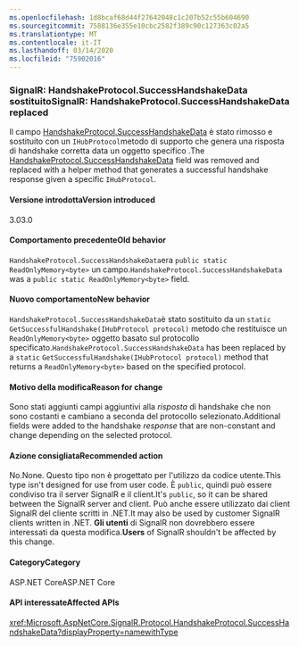 ```yaml
---
ms.openlocfilehash: 1d8bcaf68d44f27642048c1c207b52c55b604690
ms.sourcegitcommit: 7588136e355e10cbc2582f389c90c127363c02a5
ms.translationtype: MT
ms.contentlocale: it-IT
ms.lasthandoff: 03/14/2020
ms.locfileid: "75902016"
---
```

### <a name="signalr-handshakeprotocolsuccesshandshakedata-replaced"></a><span data-ttu-id="24a94-101">SignalR: HandshakeProtocol.SuccessHandshakeData sostituito</span><span class="sxs-lookup"><span data-stu-id="24a94-101">SignalR: HandshakeProtocol.SuccessHandshakeData replaced</span></span>

<span data-ttu-id="24a94-102">Il campo [HandshakeProtocol.SuccessHandshakeData](https://github.com/dotnet/aspnetcore/blob/c5b2bc0df2a0027832bf7d01dfb19ca39cd08ae6/src/SignalR/common/SignalR.Common/src/Protocol/HandshakeProtocol.cs#L27) è stato rimosso e sostituito con un `IHubProtocol`metodo di supporto che genera una risposta di handshake corretta data un oggetto specifico .</span><span class="sxs-lookup"><span data-stu-id="24a94-102">The [HandshakeProtocol.SuccessHandshakeData](https://github.com/dotnet/aspnetcore/blob/c5b2bc0df2a0027832bf7d01dfb19ca39cd08ae6/src/SignalR/common/SignalR.Common/src/Protocol/HandshakeProtocol.cs#L27) field was removed and replaced with a helper method that generates a successful handshake response given a specific `IHubProtocol`.</span></span>

#### <a name="version-introduced"></a><span data-ttu-id="24a94-103">Versione introdotta</span><span class="sxs-lookup"><span data-stu-id="24a94-103">Version introduced</span></span>

<span data-ttu-id="24a94-104">3.0</span><span class="sxs-lookup"><span data-stu-id="24a94-104">3.0</span></span>

#### <a name="old-behavior"></a><span data-ttu-id="24a94-105">Comportamento precedente</span><span class="sxs-lookup"><span data-stu-id="24a94-105">Old behavior</span></span>

<span data-ttu-id="24a94-106">`HandshakeProtocol.SuccessHandshakeData`era `public static ReadOnlyMemory<byte>` un campo.</span><span class="sxs-lookup"><span data-stu-id="24a94-106">`HandshakeProtocol.SuccessHandshakeData` was a `public static ReadOnlyMemory<byte>` field.</span></span>

#### <a name="new-behavior"></a><span data-ttu-id="24a94-107">Nuovo comportamento</span><span class="sxs-lookup"><span data-stu-id="24a94-107">New behavior</span></span>

<span data-ttu-id="24a94-108">`HandshakeProtocol.SuccessHandshakeData`è stato sostituito da un `static` `GetSuccessfulHandshake(IHubProtocol protocol)` metodo che restituisce un `ReadOnlyMemory<byte>` oggetto basato sul protocollo specificato.</span><span class="sxs-lookup"><span data-stu-id="24a94-108">`HandshakeProtocol.SuccessHandshakeData` has been replaced by a `static` `GetSuccessfulHandshake(IHubProtocol protocol)` method that returns a `ReadOnlyMemory<byte>` based on the specified protocol.</span></span>

#### <a name="reason-for-change"></a><span data-ttu-id="24a94-109">Motivo della modifica</span><span class="sxs-lookup"><span data-stu-id="24a94-109">Reason for change</span></span>

<span data-ttu-id="24a94-110">Sono stati aggiunti campi aggiuntivi alla _risposta_ di handshake che non sono costanti e cambiano a seconda del protocollo selezionato.</span><span class="sxs-lookup"><span data-stu-id="24a94-110">Additional fields were added to the handshake _response_ that are non-constant and change depending on the selected protocol.</span></span>

#### <a name="recommended-action"></a><span data-ttu-id="24a94-111">Azione consigliata</span><span class="sxs-lookup"><span data-stu-id="24a94-111">Recommended action</span></span>

<span data-ttu-id="24a94-112">No.</span><span class="sxs-lookup"><span data-stu-id="24a94-112">None.</span></span> <span data-ttu-id="24a94-113">Questo tipo non è progettato per l'utilizzo da codice utente.</span><span class="sxs-lookup"><span data-stu-id="24a94-113">This type isn't designed for use from user code.</span></span> <span data-ttu-id="24a94-114">È `public`, quindi può essere condiviso tra il server SignalR e il client.</span><span class="sxs-lookup"><span data-stu-id="24a94-114">It's `public`, so it can be shared between the SignalR server and client.</span></span> <span data-ttu-id="24a94-115">Può anche essere utilizzato dai client SignalR del cliente scritti in .NET.</span><span class="sxs-lookup"><span data-stu-id="24a94-115">It may also be used by customer SignalR clients written in .NET.</span></span> <span data-ttu-id="24a94-116">**Gli utenti** di SignalR non dovrebbero essere interessati da questa modifica.</span><span class="sxs-lookup"><span data-stu-id="24a94-116">**Users** of SignalR shouldn't be affected by this change.</span></span>

#### <a name="category"></a><span data-ttu-id="24a94-117">Category</span><span class="sxs-lookup"><span data-stu-id="24a94-117">Category</span></span>

<span data-ttu-id="24a94-118">ASP.NET Core</span><span class="sxs-lookup"><span data-stu-id="24a94-118">ASP.NET Core</span></span>

#### <a name="affected-apis"></a><span data-ttu-id="24a94-119">API interessate</span><span class="sxs-lookup"><span data-stu-id="24a94-119">Affected APIs</span></span>

<xref:Microsoft.AspNetCore.SignalR.Protocol.HandshakeProtocol.SuccessHandshakeData?displayProperty=namewithType>

<!--

#### Affected APIs

`F:Microsoft.AspNetCore.SignalR.Protocol.HandshakeProtocol.SuccessHandshakeData`

-->
